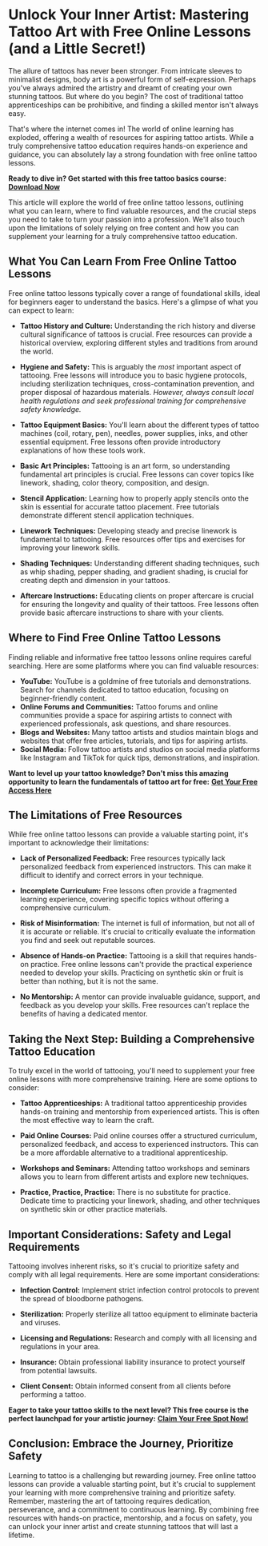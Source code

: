 # Unlock Your Inner Artist: Mastering Tattoo Art with Free Online Lessons (and a Little Secret!)

The allure of tattoos has never been stronger. From intricate sleeves to minimalist designs, body art is a powerful form of self-expression. Perhaps you've always admired the artistry and dreamt of creating your own stunning tattoos. But where do you begin? The cost of traditional tattoo apprenticeships can be prohibitive, and finding a skilled mentor isn't always easy.

That's where the internet comes in! The world of online learning has exploded, offering a wealth of resources for aspiring tattoo artists. While a truly comprehensive tattoo education requires hands-on experience and guidance, you can absolutely lay a strong foundation with free online tattoo lessons.

**Ready to dive in? Get started with this free tattoo basics course:** [**Download Now**](https://udemywork.com/tattoo-lessons-online-free)

This article will explore the world of free online tattoo lessons, outlining what you can learn, where to find valuable resources, and the crucial steps you need to take to turn your passion into a profession. We'll also touch upon the limitations of solely relying on free content and how you can supplement your learning for a truly comprehensive tattoo education.

## What You Can Learn From Free Online Tattoo Lessons

Free online tattoo lessons typically cover a range of foundational skills, ideal for beginners eager to understand the basics. Here's a glimpse of what you can expect to learn:

*   **Tattoo History and Culture:** Understanding the rich history and diverse cultural significance of tattoos is crucial. Free resources can provide a historical overview, exploring different styles and traditions from around the world.

*   **Hygiene and Safety:** This is arguably the *most* important aspect of tattooing. Free lessons will introduce you to basic hygiene protocols, including sterilization techniques, cross-contamination prevention, and proper disposal of hazardous materials. *However, always consult local health regulations and seek professional training for comprehensive safety knowledge.*

*   **Tattoo Equipment Basics:** You'll learn about the different types of tattoo machines (coil, rotary, pen), needles, power supplies, inks, and other essential equipment. Free lessons often provide introductory explanations of how these tools work.

*   **Basic Art Principles:** Tattooing is an art form, so understanding fundamental art principles is crucial. Free lessons can cover topics like linework, shading, color theory, composition, and design.

*   **Stencil Application:** Learning how to properly apply stencils onto the skin is essential for accurate tattoo placement. Free tutorials demonstrate different stencil application techniques.

*   **Linework Techniques:** Developing steady and precise linework is fundamental to tattooing. Free resources offer tips and exercises for improving your linework skills.

*   **Shading Techniques:** Understanding different shading techniques, such as whip shading, pepper shading, and gradient shading, is crucial for creating depth and dimension in your tattoos.

*   **Aftercare Instructions:** Educating clients on proper aftercare is crucial for ensuring the longevity and quality of their tattoos. Free lessons often provide basic aftercare instructions to share with your clients.

## Where to Find Free Online Tattoo Lessons

Finding reliable and informative free tattoo lessons online requires careful searching. Here are some platforms where you can find valuable resources:

*   **YouTube:** YouTube is a goldmine of free tutorials and demonstrations. Search for channels dedicated to tattoo education, focusing on beginner-friendly content.
*   **Online Forums and Communities:** Tattoo forums and online communities provide a space for aspiring artists to connect with experienced professionals, ask questions, and share resources.
*   **Blogs and Websites:** Many tattoo artists and studios maintain blogs and websites that offer free articles, tutorials, and tips for aspiring artists.
*   **Social Media:** Follow tattoo artists and studios on social media platforms like Instagram and TikTok for quick tips, demonstrations, and inspiration.

**Want to level up your tattoo knowledge? Don't miss this amazing opportunity to learn the fundamentals of tattoo art for free:** [**Get Your Free Access Here**](https://udemywork.com/tattoo-lessons-online-free)

## The Limitations of Free Resources

While free online tattoo lessons can provide a valuable starting point, it's important to acknowledge their limitations:

*   **Lack of Personalized Feedback:** Free resources typically lack personalized feedback from experienced instructors. This can make it difficult to identify and correct errors in your technique.

*   **Incomplete Curriculum:** Free lessons often provide a fragmented learning experience, covering specific topics without offering a comprehensive curriculum.

*   **Risk of Misinformation:** The internet is full of information, but not all of it is accurate or reliable. It's crucial to critically evaluate the information you find and seek out reputable sources.

*   **Absence of Hands-on Practice:** Tattooing is a skill that requires hands-on practice. Free online lessons can't provide the practical experience needed to develop your skills. Practicing on synthetic skin or fruit is better than nothing, but it is not the same.

*   **No Mentorship:** A mentor can provide invaluable guidance, support, and feedback as you develop your skills. Free resources can't replace the benefits of having a dedicated mentor.

## Taking the Next Step: Building a Comprehensive Tattoo Education

To truly excel in the world of tattooing, you'll need to supplement your free online lessons with more comprehensive training. Here are some options to consider:

*   **Tattoo Apprenticeships:** A traditional tattoo apprenticeship provides hands-on training and mentorship from experienced artists. This is often the most effective way to learn the craft.

*   **Paid Online Courses:** Paid online courses offer a structured curriculum, personalized feedback, and access to experienced instructors. This can be a more affordable alternative to a traditional apprenticeship.

*   **Workshops and Seminars:** Attending tattoo workshops and seminars allows you to learn from different artists and explore new techniques.

*   **Practice, Practice, Practice:** There is no substitute for practice. Dedicate time to practicing your linework, shading, and other techniques on synthetic skin or other practice materials.

## Important Considerations: Safety and Legal Requirements

Tattooing involves inherent risks, so it's crucial to prioritize safety and comply with all legal requirements. Here are some important considerations:

*   **Infection Control:** Implement strict infection control protocols to prevent the spread of bloodborne pathogens.

*   **Sterilization:** Properly sterilize all tattoo equipment to eliminate bacteria and viruses.

*   **Licensing and Regulations:** Research and comply with all licensing and regulations in your area.

*   **Insurance:** Obtain professional liability insurance to protect yourself from potential lawsuits.

*   **Client Consent:** Obtain informed consent from all clients before performing a tattoo.

**Eager to take your tattoo skills to the next level? This free course is the perfect launchpad for your artistic journey:** [**Claim Your Free Spot Now!**](https://udemywork.com/tattoo-lessons-online-free)

## Conclusion: Embrace the Journey, Prioritize Safety

Learning to tattoo is a challenging but rewarding journey. Free online tattoo lessons can provide a valuable starting point, but it's crucial to supplement your learning with more comprehensive training and prioritize safety. Remember, mastering the art of tattooing requires dedication, perseverance, and a commitment to continuous learning. By combining free resources with hands-on practice, mentorship, and a focus on safety, you can unlock your inner artist and create stunning tattoos that will last a lifetime.
